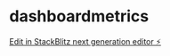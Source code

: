 # dashboardmetrics

[Edit in StackBlitz next generation editor ⚡️](https://stackblitz.com/~/github.com/SleepyMozart/dashboardmetrics)